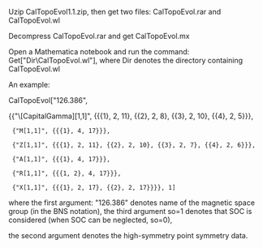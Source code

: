 Uzip CalTopoEvol1.1.zip, then get two files: CalTopoEvol.rar and CalTopoEvol.wl 

Decompress CalTopoEvol.rar and get CalTopoEvol.mx

Open a Mathematica notebook and run the command: Get["Dir\CalTopoEvol.wl"], where Dir denotes the directory containing CalTopoEvol.wl

An example: 

CalTopoEvol["126.386",

{{"\\[CapitalGamma][1,1]", {{{1}, 2, 11}, {{2}, 2, 8}, {{3}, 2, 10}, {{4}, 2, 5}}},

     {"M[1,1]", {{{1}, 4, 17}}},
     
     {"Z[1,1]", {{{1}, 2, 11}, {{2}, 2, 10}, {{3}, 2, 7}, {{4}, 2, 6}}},
     
     {"A[1,1]", {{{1}, 4, 17}}},
     
     {"R[1,1]", {{{1, 2}, 4, 17}}},
     
     {"X[1,1]", {{{1}, 2, 17}, {{2}, 2, 17}}}}, 1]
     
 where the first argument: "126.386" denotes name of the magnetic space group (in the BNS notation), the third argument so=1 denotes that SOC is 
 considered (when SOC can be neglected, so=0),
 
 the second argument denotes the high-symmetry point symmetry data.
 
 
